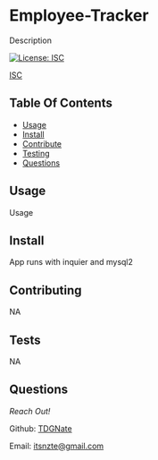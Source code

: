 

# Employee-Tracker

 
Description

[![License: ISC](https://img.shields.io/badge/License-ISC-blue.svg)](https://opensource.org/licenses/ISC)

[ISC](https://choosealicense.com/licenses/isc/)


## Table Of Contents
- [Usage](#usage)
- [Install](#install)
- [Contribute](#contributing)
- [Testing](#tests)
- [Questions](#questions)
    


## Usage
Usage


## Install
App runs with inquier and mysql2


## Contributing
NA


## Tests
NA


## Questions
_Reach Out!_

Github: [TDGNate](https://github.com/TDGNate) 

Email: itsnzte@gmail.com
